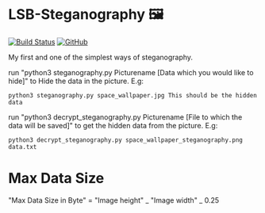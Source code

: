 # LSB-Steganography :framed_picture:

[![Build Status](https://travis-ci.org/Drinkler/LSB-Steganography.svg?branch=master)](https://travis-ci.org/Drinkler/LSB-Steganography)
[![GitHub](https://img.shields.io/github/license/drinkler/LSB-Steganography)](https://github.com/Drinkler/LSB-Steganography/blob/master/LICENSE)

My first and one of the simplest ways of steganography.

run "python3 steganography.py Picturename [Data which you would like to hide]" to Hide the data in the picture.
E.g:

```
python3 steganography.py space_wallpaper.jpg This should be the hidden data
```

run "python3 decrypt_steganography.py Picturename [File to which the data will be saved]" to get the hidden data from the picture.
E.g:

```
python3 decrypt_steganography.py space_wallpaper_steganography.png data.txt
```

# Max Data Size

"Max Data Size in Byte" = "Image height" _ "Image width" _ 0.25

